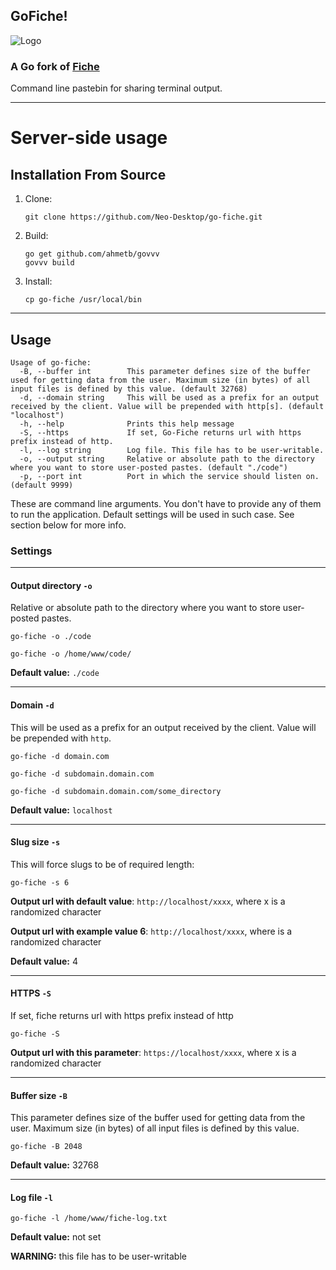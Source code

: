 ## GoFiche!
![Logo](https://neo-desktop.github.io/go-fiche/logo.png)

### A Go fork of [Fiche](https://github.com/solusipse/fiche "fiche")

Command line pastebin for sharing terminal output.

-----

# Server-side usage

## Installation From Source

1. Clone:

    ```
    git clone https://github.com/Neo-Desktop/go-fiche.git
    ```

2. Build:

    ```
	go get github.com/ahmetb/govvv
    govvv build
    ```
    
3. Install:

    ```
    cp go-fiche /usr/local/bin
    ```

-------------------------------------------------------------------------------

## Usage

```
Usage of go-fiche:
  -B, --buffer int        This parameter defines size of the buffer used for getting data from the user. Maximum size (in bytes) of all input files is defined by this value. (default 32768)
  -d, --domain string     This will be used as a prefix for an output received by the client. Value will be prepended with http[s]. (default "localhost")
  -h, --help              Prints this help message
  -S, --https             If set, Go-Fiche returns url with https prefix instead of http.
  -l, --log string        Log file. This file has to be user-writable.
  -o, --output string     Relative or absolute path to the directory where you want to store user-posted pastes. (default "./code")
  -p, --port int          Port in which the service should listen on. (default 9999)

```

These are command line arguments. You don't have to provide any of them to run the application. Default settings will be used in such case. See section below for more info.

### Settings

-------------------------------------------------------------------------------

#### Output directory `-o`

Relative or absolute path to the directory where you want to store user-posted pastes.

```
go-fiche -o ./code
```

```
go-fiche -o /home/www/code/
```

__Default value:__ `./code`

-------------------------------------------------------------------------------

#### Domain `-d`

This will be used as a prefix for an output received by the client.
Value will be prepended with `http`.

```
go-fiche -d domain.com
```

```
go-fiche -d subdomain.domain.com
```

```
go-fiche -d subdomain.domain.com/some_directory
```

__Default value:__ `localhost`

-------------------------------------------------------------------------------

#### Slug size `-s`

This will force slugs to be of required length:

```
go-fiche -s 6
```

__Output url with default value__: `http://localhost/xxxx`,
where x is a randomized character

__Output url with example value 6__: `http://localhost/xxxx`,
where is a randomized character

__Default value:__ 4

-------------------------------------------------------------------------------

#### HTTPS `-S`

If set, fiche returns url with https prefix instead of http

```
go-fiche -S
```

__Output url with this parameter__: `https://localhost/xxxx`,
where x is a randomized character

-------------------------------------------------------------------------------

#### Buffer size `-B`

This parameter defines size of the buffer used for getting data from the user.
Maximum size (in bytes) of all input files is defined by this value.

```
go-fiche -B 2048
```

__Default value:__ 32768

-------------------------------------------------------------------------------

#### Log file `-l`

```
go-fiche -l /home/www/fiche-log.txt
```

__Default value:__ not set

__WARNING:__ this file has to be user-writable